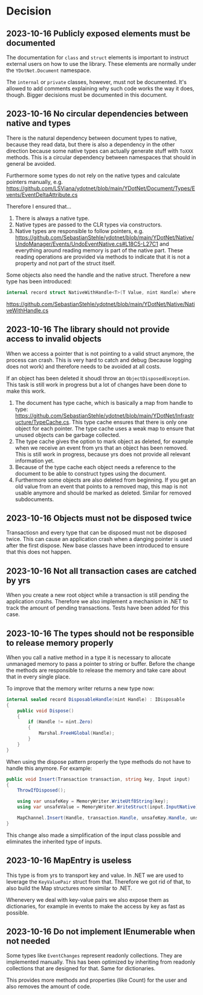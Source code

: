 # Decision

## 2023-10-16 Publicly exposed elements must be documented

The documentation for `class` and `struct` elements is important to instruct external users on how to use the library.
These elements are normally under the `YDotNet.Document` namespace.

The `internal` or `private` classes, however, must not be documented. It's allowed to add comments explaining why such
code works the way it does, though. Bigger decisions must be documented in this document.

## 2023-10-16 No circular dependencies between native and types

There is the natural dependency between document types to native, because they read data, but there is also a dependency in the other direction because some native types can actually generate stuff with `ToXXX` methods. This is a circular dependency between namespaces that should in general be avoided.

Furthermore some types do not rely on the native types and calculate pointers manually, e.g. https://github.com/LSViana/ydotnet/blob/main/YDotNet/Document/Types/Events/EventDeltaAttribute.cs

Therefore I ensured that...

1. There is always a native type.
2. Native types are passed to the CLR types via constructors.
3. Native types are responsible to follow pointers, e.g. https://github.com/SebastianStehle/ydotnet/blob/main/YDotNet/Native/UndoManager/Events/UndoEventNative.cs#L18C5-L27C1 and everything around reading memory is part of the native part. These reading operations are provided via methods to indicate that it is not a property and not part of the struct itself.

Some objects also need the handle and the native struct. Therefore a new type has been introduced:

```csharp
internal record struct NativeWithHandle<T>(T Value, nint Handle) where T : struct;
```

https://github.com/SebastianStehle/ydotnet/blob/main/YDotNet/Native/NativeWithHandle.cs

## 2023-10-16 The library should not provide access to invalid objects

When we access a pointer that is not pointing to a valid struct anymore, the process can crash. This is very hard to catch and debug (because logging does not work) and therefore needs to be avoided at all costs.

If an object has been deleted it shoudl throw an `ObjectDisposedException`. This task is still work in progress but a lot of changes have been done to make this work.

1. The document has type cache, which is basically a map from handle to type: https://github.com/SebastianStehle/ydotnet/blob/main/YDotNet/Infrastructure/TypeCache.cs. This type cache ensures that there is only one object for each pointer. The type cache uses a weak map to ensure that unused objects can be garbage collected.
2. The type cache gives the option to mark object as deleted, for example when we receive an event from yrs that an object has been removed. This is still work in progress, because yrs does not provide all relevant information yet.
3. Because of the type cache each object needs a reference to the document to be able to construct types using the document.
4. Furthermore some objects are also deleted from beginning. If you get an old value from an event that points to a removed map, this map is not usable anymore and should be marked as deleted. Similar for removed subdocuments.

##  2023-10-16 Objects must not be disposed twice

Transactiosn and every type that can be disposed must not be disposed twice. This can cause an application crash when a danging pointer is used after the first dispose. New base classes have been introduced to ensure that this does not happen.

##  2023-10-16 Not all transaction cases are catched by yrs

When you create a new root object while a transaction is still pending the application crashs. Therefore we also implement a mechanism in .NET to track the amount of pending transactions. Tests have been added for this case.

##  2023-10-16 The types should not be responsible to release memory properly

When you call a native method in a type it is necessary to allocate unmanaged memory to pass a pointer to string or buffer. Before the change the methods are responsible to release the memory and take care about that in every single place.

To improve that the memory writer returns a new type now:

```csharp
internal sealed record DisposableHandle(nint Handle) : IDisposable
{
    public void Dispose()
    {
        if (Handle != nint.Zero)
        {
            Marshal.FreeHGlobal(Handle);
        }
    }
}
```

When using the dispose pattern properly the type methods do not have to handle this anymore. For example:

```csharp
public void Insert(Transaction transaction, string key, Input input)
{
    ThrowIfDisposed();

    using var unsafeKey = MemoryWriter.WriteUtf8String(key);
    using var unsafeValue = MemoryWriter.WriteStruct(input.InputNative);

    MapChannel.Insert(Handle, transaction.Handle, unsafeKey.Handle, unsafeValue.Handle);
}
```

This change also made a simplification of the input class possible and eliminates the inherited type of inputs.

##  2023-10-16 MapEntry is useless

This type is from yrs to transport key and value. In .NET we are used to leverage the `KeyValuePair` struct from that. Therefore we got rid of that, to also build the Map structures more similar to .NET.

Whenevery we deal with key-value pairs we also expose them as dictionaries, for example in events to make the access by key as fast as possible.

## 2023-10-16 Do not implement IEnumerable when not needed

Some types like `EventChanges` represent readonly collections. They are implemented manually. This has been optimized by inheriting from readonly collections that are designed for that. Same for dictionaries.

This provides more methods and properties (like Count) for the user and also removes the amount of code.